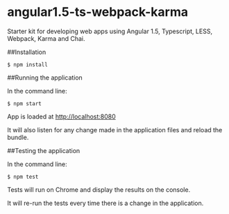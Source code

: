 # angular1.5-ts-webpack-karma
Starter kit for developing web apps using Angular 1.5, Typescript, LESS, Webpack, Karma and Chai.

##Installation
```shell
$ npm install
```


##Running the application

In the command line:
```shell
$ npm start
```
App is loaded at [http://localhost:8080](http://localhost:8080) 

It will also listen for any change made in the application files and reload the bundle.


##Testing the application

In the command line:
```shell
$ npm test
```
Tests will run on Chrome and display the results on the console. 

It will re-run the tests every time there is a change in the application.
